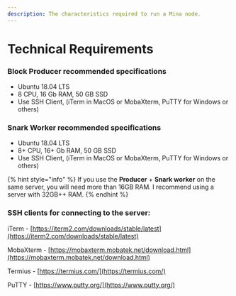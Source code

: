 ```yaml
---
description: The characteristics required to run a Mina node.
---
```


# Technical Requirements

### Block Producer recommended specifications

* Ubuntu 18.04 LTS
* 8 CPU, 16 Gb RAM, 50 GB SSD
* Use SSH Client, \(iTerm in MacOS or MobaXterm, PuTTY for Windows or others\)

### Snark Worker recommended specifications

* Ubuntu 18.04 LTS
* 8+ CPU, 16+ Gb RAM, 50 GB SSD
* Use SSH Client, \(iTerm in MacOS or MobaXterm, PuTTY for Windows or others\)

{% hint style="info" %}
If you use the **Producer** + **Snark worker** on the same server, you will need more than 16GB RAM. I recommend using a server with 32GB++ RAM.
{% endhint %}

### SSH clients for connecting to the server:

iTerm - [https://iterm2.com/downloads/stable/latest](https://iterm2.com/downloads/stable/latest)

MobaXterm - [https://mobaxterm.mobatek.net/download.html](https://mobaxterm.mobatek.net/download.html)

Termius - [https://termius.com/](https://termius.com/)

PuTTY - [https://www.putty.org/](https://www.putty.org/)


